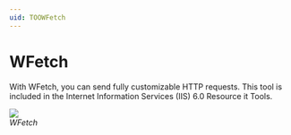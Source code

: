 ```yaml
---
uid: TOOWFetch
---
```


# WFetch

With WFetch, you can send fully customizable HTTP requests. This tool is included in the Internet Information Services (IIS) 6.0 Resource it Tools.

![](~/develop/images/WFetch.png)<br>
*WFetch*
